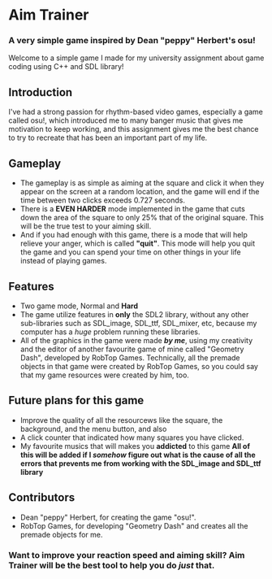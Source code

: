# Aim Trainer
### A very simple game inspired by Dean "peppy" Herbert's osu!
Welcome to a simple game I made for my university assignment about game coding using C++ and SDL library!
## Introduction
I've had a strong passion for rhythm-based video games, especially a game called osu!, which introduced me to many banger music that gives me motivation to keep working, and this assignment gives me the best chance to try to recreate that has been an important part of my life.
## Gameplay
- The gameplay is as simple as aiming at the square and click it when they appear on the screen at a random location, and the game will end if the time between two clicks exceeds 0.727 seconds.
- There is a **EVEN HARDER** mode implemented in the game that cuts down the area of the square to only 25% that of the original square. This will be the true test to your aiming skill. 
- And if you had enough with this game, there is a mode that will help relieve your anger, which is called **"quit"**. This mode will help you quit the game and you can spend your time on other things in your life instead of playing games.
## Features
- Two game mode, Normal and **Hard**
- The game utilize features in **only** the SDL2 library, without any other sub-libraries such as SDL_image, SDL_ttf, SDL_mixer, etc, because my computer has a *huge* problem running these libraries.
- All of the graphics in the game were made ***by me***, using my creativity and the editor of another favourite game of mine called "Geometry Dash", developed by RobTop Games. Technically, all the premade objects in that game were created by RobTop Games, so you could say that my game resources were created by him, too.
## Future plans for this game
- Improve the quality of all the resourcews like the square, the background, and the menu button, and also 
- A click counter that indicated how many squares you have clicked.
- My favourite musics that will makes you **addicted** to this game
**All of this will be added if I *somehow* figure out what is the cause of all the errors that prevents me from working with the SDL_image and SDL_ttf library**
## Contributors
- Dean "peppy" Herbert, for creating the game "osu!".
- RobTop Games, for developing "Geometry Dash" and creates all the premade objects for me.
### Want to improve your reaction speed and aiming skill? Aim Trainer will be the best tool to help you do *just* that.
